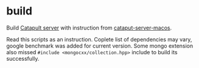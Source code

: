 # build

Build [Catapult server](https://github.com/nemtech/catapult-server) with instruction from [cataput-server-macos](https://github.com/fullcircle23/catapult-server-macos).

Read this scripts as an instruction.
Coplete list of dependencies may vary, google benchmark was added for current version.
Some mongo extension also missed `#include <mongocxx/collection.hpp>` include to build its successfully.

